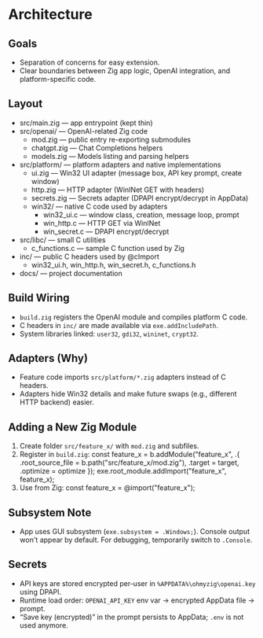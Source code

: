 Architecture
============

Goals
-----
- Separation of concerns for easy extension.
- Clear boundaries between Zig app logic, OpenAI integration, and platform-specific code.

Layout
------
- src/main.zig — app entrypoint (kept thin)
- src/openai/ — OpenAI-related Zig code
  - mod.zig — public entry re-exporting submodules
  - chatgpt.zig — Chat Completions helpers
  - models.zig — Models listing and parsing helpers
- src/platform/ — platform adapters and native implementations
  - ui.zig — Win32 UI adapter (message box, API key prompt, create window)
  - http.zig — HTTP adapter (WinINet GET with headers)
  - secrets.zig — Secrets adapter (DPAPI encrypt/decrypt in AppData)
  - win32/ — native C code used by adapters
    - win32_ui.c — window class, creation, message loop, prompt
    - win_http.c — HTTP GET via WinINet
    - win_secret.c — DPAPI encrypt/decrypt
- src/libc/ — small C utilities
  - c_functions.c — sample C function used by Zig
- inc/ — public C headers used by @cImport
  - win32_ui.h, win_http.h, win_secret.h, c_functions.h
- docs/ — project documentation

Build Wiring
------------
- `build.zig` registers the OpenAI module and compiles platform C code.
- C headers in `inc/` are made available via `exe.addIncludePath`.
- System libraries linked: `user32`, `gdi32`, `wininet`, `crypt32`.

Adapters (Why)
--------------
- Feature code imports `src/platform/*.zig` adapters instead of C headers.
- Adapters hide Win32 details and make future swaps (e.g., different HTTP backend) easier.

Adding a New Zig Module
-----------------------
1) Create folder `src/feature_x/` with `mod.zig` and subfiles.
2) Register in `build.zig`:
   const feature_x = b.addModule("feature_x", .{ .root_source_file = b.path("src/feature_x/mod.zig"), .target = target, .optimize = optimize });
   exe.root_module.addImport("feature_x", feature_x);
3) Use from Zig:
   const feature_x = @import("feature_x");

Subsystem Note
--------------
- App uses GUI subsystem (`exe.subsystem = .Windows;`). Console output won't appear by default. For debugging, temporarily switch to `.Console`.

Secrets
-------
- API keys are stored encrypted per-user in `%APPDATA%\ohmyzig\openai.key` using DPAPI.
- Runtime load order: `OPENAI_API_KEY` env var → encrypted AppData file → prompt.
- “Save key (encrypted)” in the prompt persists to AppData; `.env` is not used anymore.

